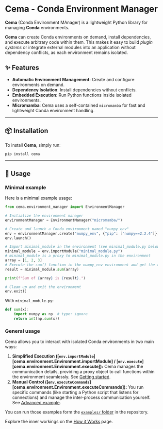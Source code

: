# Cema - Conda Environment Manager

**Cema** (Conda Environment MAnager) is a lightweight Python library for managing **Conda** environments.

**Cema** can create Conda environments on demand, install dependencies, and execute arbitrary code within them. This makes it easy to build *plugin systems* or integrate external modules into an application without dependency conflicts, as each environment remains isolated.

## ✨ Features

- **Automatic Environment Management**: Create and configure environments on demand.
- **Dependency Isolation**: Install dependencies without conflicts.
- **Embedded Execution**: Run Python functions inside isolated environments.
- **Micromamba**: Cema uses a self-contained `micromamba` for fast and lightweight Conda environment handling.

---

## 📦 Installation

To install **Cema**, simply run:

```sh
pip install cema
```

---

## 🚀 Usage

### Minimal example

Here is a minimal example usage:

```python
from cema.environment_manager import EnvironmentManager

# Initialize the environment manager
environmentManager = EnvironmentManager("micromamba/")

# Create and launch a Conda environment named "numpy_env"
env = environmentManager.create("numpy_env", {"pip": ["numpy==2.2.4"]})
env.launch()

# Import minimal_module in the environment (see minimal_module.py below)
minimal_module = env.importModule("minimal_module.py")
# minimal_module is a proxy to minimal_module.py in the environment
array = [1, 2, 3]
# Execute the sum() function in the numpy_env environment and get the result
result = minimal_module.sum(array)

print(f"Sum of {array} is {result}.")

# Clean up and exit the environment
env.exit()
```

With `minimal_module.py`:

```python
def sum(x):
    import numpy as np  # type: ignore
    return int(np.sum(x))
```

### General usage

Cema allows you to interact with isolated Conda environments in two main ways:

1.  **Simplified Execution ([`env.importModule`][cema.environment.Environment.importModule] / [`env.execute`][cema.environment.Environment.execute]):** Cema manages the communication details, providing a proxy object to call functions within the environment seamlessly. See [Getting started](getting_started.md).
2.  **Manual Control ([`env.executeCommands`][cema.environment.Environment.executeCommands]):** You run specific commands (like starting a Python script that listens for connections) and manage the inter-process communication yourself. See [Advanced example](advanced_example.md).

You can run those examples form the [`examples/` folder](https://github.com/arthursw/cema/tree/main/examples) in the repository.

Explore the inner workings on the [How it Works](how_it_works.md) page.